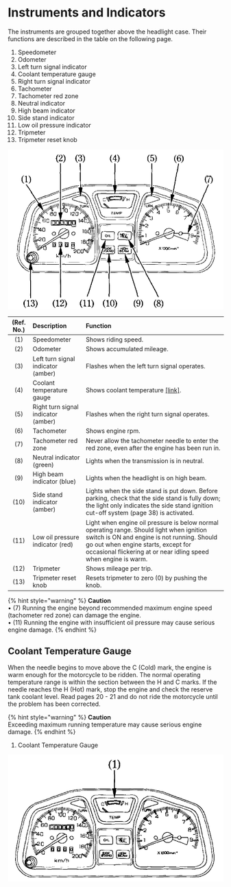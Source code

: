 # Instruments and Indicators

The instruments are grouped together above the headlight case. Their functions are described in the table on the following page.

1. Speedometer
2. Odometer
3. Left turn signal indicator
4. Coolant temperature gauge
5. Right turn signal indicator
6. Tachometer
7. Tachometer red zone
8. Neutral indicator
9. High beam indicator
10. Side stand indicator
11. Low oil pressure indicator
12. Tripmeter
13. Tripmeter reset knob

![](../../.gitbook/assets/owners-004.png)

| \(Ref. No.\) | Description | Function |
| :---: | :--- | :--- |
| \(1\) | Speedometer | Shows riding speed. |
| \(2\) | Odometer | Shows accumulated mileage. |
| \(3\) | Left turn signal indicator \(amber\) | Flashes when the left turn signal operates. |
| \(4\) | Coolant temperature gauge | Shows coolant temperature [\[link\]](https://xl400v.gitbook.io/honda-transalp/owners/02/01#coolant-temperature-gauge). |
| \(5\) | Right turn signal indicator \(amber\) | Flashes when the right turn signal operates. |
| \(6\) | Tachometer | Shows engine rpm. |
| \(7\) | Tachometer red zone | Never allow the tachometer needle to enter the red zone, even after the engine has been run in. |
| \(8\) | Neutral indicator \(green\) | Lights when the transmission is in neutral. |
| \(9\) | High beam indicator \(blue\) | Lights when the headlight is on high beam. |
| \(10\) | Side stand indicator \(amber\) | Lights when the side stand is put down. Before parking, check that the side stand is fully down; the light only indicates the side stand ignition cut-off system \(page 38\) is activated. |
| \(11\) | Low oil pressure indicator \(red\) | Light when engine oil pressure is below normal operating range. Should light when ignition switch is ON and engine is not running. Should go out when engine starts, except for occasional flickering at or near idling speed when engine is warm. |
| \(12\) | Tripmeter | Shows mileage per trip. |
| \(13\) | Tripmeter reset knob | Resets tripmeter to zero \(0\) by pushing the knob. |

{% hint style="warning" %}
**Caution**  
• \(7\) Running the engine beyond recommended maximum engine speed \(tachometer red zone\) can damage the engine.  
• \(11\) Running the engine with insufficient oil pressure may cause serious engine damage.
{% endhint %}

## Coolant Temperature Gauge

When the needle begins to move above the C \(Cold\) mark, the engine is warm enough for the motorcycle to be ridden. The normal operating temperature range is within the section between the H and C marks. If the needle reaches the H \(Hot\) mark, stop the engine and check the reserve tank coolant level. Read pages 20 - 21 and do not ride the motorcycle until the problem has been corrected.

{% hint style="warning" %}
**Caution**  
Exceeding maximum running temperature may cause serious engine damage.
{% endhint %}

1. Coolant Temperature Gauge

![](../../.gitbook/assets/owners-005.png)

